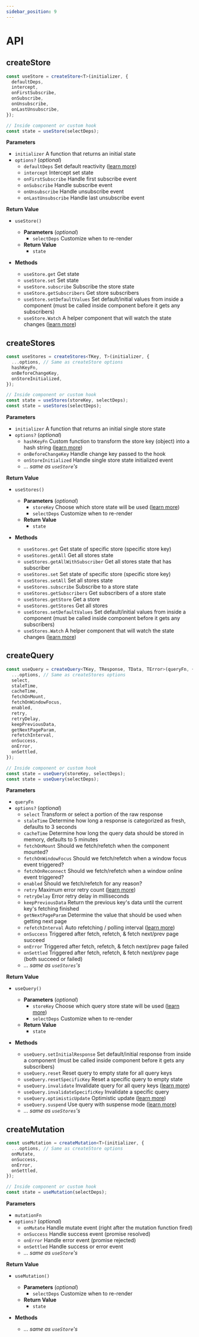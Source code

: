 ```yaml
---
sidebar_position: 9
---
```


# API

## createStore

```ts
const useStore = createStore<T>(initializer, {
  defaultDeps,
  intercept,
  onFirstSubscribe,
  onSubscribe,
  onUnsubscribe,
  onLastUnsubscribe,
});

// Inside component or custom hook
const state = useStore(selectDeps);
```

**Parameters**

<div className="[&_ul]:text-sm">

- `initializer` A function that returns an initial state
- `options?` (_optional_)
  - `defaultDeps` Set default reactivity ([learn more](/docs/store/introduction#set-default-reactivity))
  - `intercept` Intercept set state
  - `onFirstSubscribe` Handle first subscribe event
  - `onSubscribe` Handle subscribe event
  - `onUnsubscribe` Handle unsubscribe event
  - `onLastUnsubscribe` Handle last unsubscribe event

</div>

**Return Value**

<div className="[&_ul_ul]:text-sm">

- `useStore()`

  - **Parameters** (_optional_)
    - `selectDeps` Customize when to re-render
  - **Return Value**
    - `state`

- **Methods**
  - `useStore.get` Get state
  - `useStore.set` Set state
  - `useStore.subscribe` Subscribe the store state
  - `useStore.getSubscribers` Get store subscribers
  - `useStore.setDefaultValues` Set default/initial values from inside a component (must be called inside component before it gets any subscribers)
  - `useStore.Watch` A helper component that will watch the state changes ([learn more](/docs/store/watch-component))

</div>

## createStores

```ts
const useStores = createStores<TKey, T>(initializer, {
  ...options, // Same as createStore options
  hashKeyFn,
  onBeforeChangeKey,
  onStoreInitialized,
});

// Inside component or custom hook
const state = useStores(storeKey, selectDeps);
const state = useStores(selectDeps);
```

**Parameters**

<div className="[&_ul]:text-sm">

- `initializer` A function that returns an initial single store state
- `options?` (_optional_)
  - `hashKeyFn` Custom function to transform the store key (object) into a hash string ([learn more](/docs/store/introduction#store-key))
  - `onBeforeChangeKey` Handle change key passed to the hook
  - `onStoreInitialized` Handle single store state initialized event
  - _... same as `useStore`'s_

</div>

**Return Value**

<div className="[&_ul_ul]:text-sm">

- `useStores()`

  - **Parameters** (_optional_)
    - `storeKey` Choose which store state will be used ([learn more](/docs/store/introduction#store-key))
    - `selectDeps` Customize when to re-render
  - **Return Value**
    - `state`

- **Methods**
  - `useStores.get` Get state of specific store (specific store key)
  - `useStores.getAll` Get all stores state
  - `useStores.getAllWithSubscriber` Get all stores state that has subscriber
  - `useStores.set` Set state of specific store (specific store key)
  - `useStores.setAll` Set all stores state
  - `useStores.subscribe` Subscribe to a store state
  - `useStores.getSubscribers` Get subscribers of a store state
  - `useStores.getStore` Get a store
  - `useStores.getStores` Get all stores
  - `useStores.setDefaultValues` Set default/initial values from inside a component (must be called inside component before it gets any subscribers)
  - `useStores.Watch` A helper component that will watch the state changes ([learn more](/docs/store/watch-component))

</div>

## createQuery

```ts
const useQuery = createQuery<TKey, TResponse, TData, TError>(queryFn, {
  ...options, // Same as createStores options
  select,
  staleTime,
  cacheTime,
  fetchOnMount,
  fetchOnWindowFocus,
  enabled,
  retry,
  retryDelay,
  keepPreviousData,
  getNextPageParam,
  refetchInterval,
  onSuccess,
  onError,
  onSettled,
});

// Inside component or custom hook
const state = useQuery(storeKey, selectDeps);
const state = useQuery(selectDeps);
```

**Parameters**

<div className="[&_ul]:text-sm">

- `queryFn`
- `options?` (_optional_)
  - `select` Transform or select a portion of the raw response
  - `staleTime` Determine how long a response is categorized as fresh, defaults to 3 seconds
  - `cacheTime` Determine how long the query data should be stored in memory, defaults to 5 minutes
  - `fetchOnMount` Should we fetch/refetch when the component mounted?
  - `fetchOnWindowFocus` Should we fetch/refetch when a window focus event triggered?
  - `fetchOnReconnect` Should we fetch/refetch when a window online event triggered?
  - `enabled` Should we fetch/refetch for any reason?
  - `retry` Maximum error retry count ([learn more](/docs/query/error-retries))
  - `retryDelay` Error retry delay in milliseconds
  - `keepPreviousData` Return the previous key's data until the current key's fetching finished
  - `getNextPageParam` Determine the value that should be used when getting next page
  - `refetchInterval` Auto refetching / polling interval ([learn more](/docs/query/polling))
  - `onSuccess` Triggered after fetch, refetch, & fetch next/prev page succeed
  - `onError` Triggered after fetch, refetch, & fetch next/prev page failed
  - `onSettled` Triggered after fetch, refetch, & fetch next/prev page (both succeed or failed)
  - _... same as `useStores`'s_

</div>

**Return Value**

<div className="[&_ul_ul]:text-sm">

- `useQuery()`

  - **Parameters** (_optional_)
    - `storeKey` Choose which query store state will be used ([learn more](/docs/store/introduction#store-key))
    - `selectDeps` Customize when to re-render
  - **Return Value**
    - `state`

- **Methods**
  - `useQuery.setInitialResponse` Set default/initial response from inside a component (must be called inside component before it gets any subscribers)
  - `useQuery.reset` Reset query to empty state for all query keys
  - `useQuery.resetSpecificKey` Reset a specific query to empty state
  - `useQuery.invalidate` Invalidate query for all query keys ([learn more](/docs/query/query-invalidation))
  - `useQuery.invalidateSpecificKey` Invalidate a specific query
  - `useQuery.optimisticUpdate` Optimistic update ([learn more](/docs/query/optimistic-update))
  - `useQuery.suspend` Use query with suspense mode ([learn more](/docs/query/suspense))
  - _... same as `useStores`'s_

</div>

## createMutation

```ts
const useMutation = createMutation<T>(initializer, {
  ...options, // Same as createStore options
  onMutate,
  onSuccess,
  onError,
  onSettled,
});

// Inside component or custom hook
const state = useMutation(selectDeps);
```

**Parameters**

<div className="[&_ul]:text-sm">

- `mutationFn`
- `options?` (_optional_)
  - `onMutate` Handle mutate event (right after the mutation function fired)
  - `onSuccess` Handle success event (promise resolved)
  - `onError` Handle error event (promise rejected)
  - `onSettled` Handle success or error event
  - _... same as `useStore`'s_

</div>

**Return Value**

<div className="[&_ul_ul]:text-sm">

- `useMutation()`

  - **Parameters** (_optional_)
    - `selectDeps` Customize when to re-render
  - **Return Value**
    - `state`

- **Methods**
  - _... same as `useStore`'s_

</div>